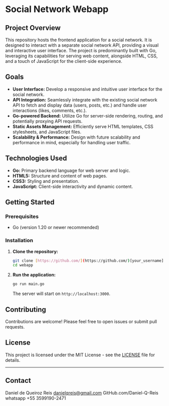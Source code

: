 # Social Network Webapp

## Project Overview

This repository hosts the frontend application for a social network. It is designed to interact with a separate social network API, providing a visual and interactive user interface. The project is predominantly built with Go, leveraging its capabilities for serving web content, alongside HTML, CSS, and a touch of JavaScript for the client-side experience.

## Goals

* **User Interface:** Develop a responsive and intuitive user interface for the social network.
* **API Integration:** Seamlessly integrate with the existing social network API to fetch and display data (users, posts, etc.) and handle user interactions (likes, comments, etc.).
* **Go-powered Backend:** Utilize Go for server-side rendering, routing, and potentially proxying API requests.
* **Static Assets Management:** Efficiently serve HTML templates, CSS stylesheets, and JavaScript files.
* **Scalability & Performance:** Design with future scalability and performance in mind, especially for handling user traffic.

## Technologies Used

* **Go:** Primary backend language for web server and logic.
* **HTML5:** Structure and content of web pages.
* **CSS3:** Styling and presentation.
* **JavaScript:** Client-side interactivity and dynamic content.

## Getting Started

### Prerequisites

* Go (version 1.20 or newer recommended)

### Installation

1.  **Clone the repository:**
    ```bash
    git clone [https://github.com/](https://github.com/)[your_username]/webapp.git
    cd webapp
    ```
2.  **Run the application:**
    ```bash
    go run main.go
    ```
    The server will start on `http://localhost:3000`.

## Contributing

Contributions are welcome! Please feel free to open issues or submit pull requests.

## License

This project is licensed under the MIT License - see the [LICENSE](LICENSE) file for details.

---

## Contact

Daniel de Queiroz Reis
danielqreis@gmail.com
GitHub.com/Daniel-Q-Reis
whatsapp +55 3599190-2471